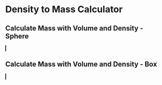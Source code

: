 <script setup>
  import CalcEmbeder from '../components/calc-embeder.vue'

  const calc0Data = {
    title: 'Calculate Mass with Volume and Density - Sphere', 
    calcUrl: 'c-20220614.042925030-e3d-0ba45c-5d8834' 
  }

  const calc1Data = {
    title: 'Calculate Mass with Volume and Density - Box', 
    calcUrl: 'c-20220614.044515734-e3d-07e45c-505950' 
  }
</script>

# Density to Mass Calculator

## Calculate Mass with Volume and Density - Sphere
<CalcEmbeder :calcData="calc0Data"
  width="100%" :iframeHeight="420" style="border:1px solid black;">
</CalcEmbeder>

## Calculate Mass with Volume and Density - Box
<CalcEmbeder :calcData="calc1Data"
  width="100%" :iframeHeight="420" style="border:1px solid black;">
</CalcEmbeder>
